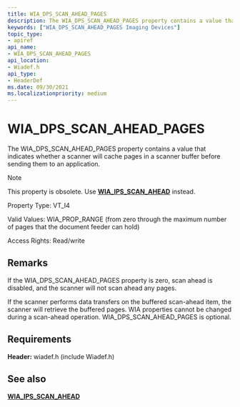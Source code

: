 ```yaml
---
title: WIA_DPS_SCAN_AHEAD_PAGES
description: The WIA_DPS_SCAN_AHEAD_PAGES property contains a value that indicates whether a scanner will cache pages in a scanner buffer before sending them to an application.
keywords: ["WIA_DPS_SCAN_AHEAD_PAGES Imaging Devices"]
topic_type:
- apiref
api_name:
- WIA_DPS_SCAN_AHEAD_PAGES
api_location:
- Wiadef.h
api_type:
- HeaderDef
ms.date: 09/30/2021
ms.localizationpriority: medium
---
```


# WIA_DPS_SCAN_AHEAD_PAGES

The WIA_DPS_SCAN_AHEAD_PAGES property contains a value that indicates whether a scanner will cache pages in a scanner buffer before sending them to an application.

> [!NOTE]
> This property is obsolete. Use [**WIA_IPS_SCAN_AHEAD**](wia-ips-scan-ahead.md) instead.

Property Type: VT_I4

Valid Values: WIA_PROP_RANGE (from zero through the maximum number of pages that the document feeder can hold)

Access Rights: Read/write

## Remarks

If the WIA_DPS_SCAN_AHEAD_PAGES property is zero, scan ahead is disabled, and the scanner will not scan ahead any pages.

If the scanner performs data transfers on the buffered scan-ahead item, the scanner will retrieve the buffered pages. WIA properties cannot be changed during a scan-ahead operation. WIA_DPS_SCAN_AHEAD_PAGES is optional.

## Requirements

**Header:** wiadef.h (include Wiadef.h)

## See also

[**WIA_IPS_SCAN_AHEAD**](wia-ips-scan-ahead.md)
